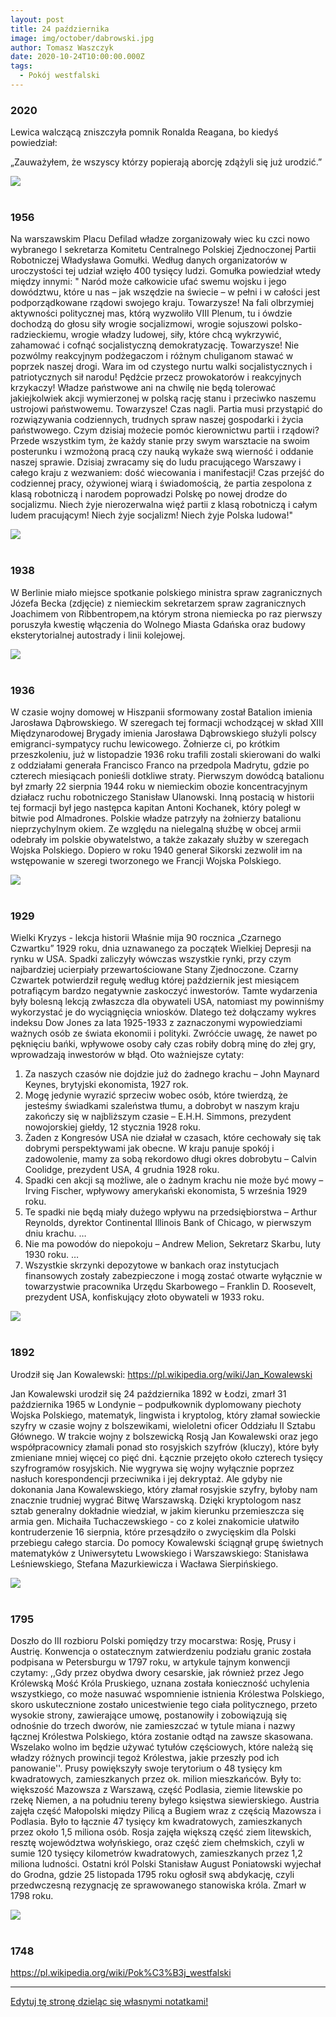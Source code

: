 ```yaml
---
layout: post
title: 24 października
image: img/october/dabrowski.jpg
author: Tomasz Waszczyk
date: 2020-10-24T10:00:00.000Z
tags:
  - Pokój westfalski
---
```


### 2020

Lewica walczącą zniszczyła pomnik Ronalda Reagana, bo kiedyś powiedział:

„Zauważyłem, że wszyscy którzy popierają aborcję zdążyli się już urodzić.”

<img src="./img/october/reagan.jpeg"><br><br>

### 1956

Na warszawskim Placu Defilad władze zorganizowały wiec ku czci nowo wybranego I sekretarza Komitetu Centralnego Polskiej Zjednoczonej Partii Robotniczej Władysława Gomułki.
Według danych organizatorów w uroczystości tej udział wzięło 400 tysięcy ludzi.
Gomułka powiedział wtedy między innymi:
" Naród może całkowicie ufać swemu wojsku i jego dowództwu, które u nas – jak wszędzie na świecie – w pełni i w całości jest podporządkowane rządowi swojego kraju. Towarzysze! Na fali olbrzymiej aktywności politycznej mas, którą wyzwoliło VIII Plenum, tu i ówdzie dochodzą do głosu siły wrogie socjalizmowi, wrogie sojuszowi polsko-radzieckiemu, wrogie władzy ludowej, siły, które chcą wykrzywić, zahamować i cofnąć socjalistyczną demokratyzację.
Towarzysze! Nie pozwólmy reakcyjnym podżegaczom i różnym chuliganom stawać w poprzek naszej drogi. Wara im od czystego nurtu walki socjalistycznych i patriotycznych sił narodu! Pędźcie przecz prowokatorów i reakcyjnych krzykaczy! Władze państwowe ani na chwilę nie będą tolerować jakiejkolwiek akcji wymierzonej w polską rację stanu i przeciwko naszemu ustrojowi państwowemu.
Towarzysze! Czas nagli. Partia musi przystąpić do rozwiązywania codziennych, trudnych spraw naszej gospodarki i życia państwowego. Czym dzisiaj możecie pomóc kierownictwu partii i rządowi? Przede wszystkim tym, że każdy stanie przy swym warsztacie na swoim posterunku i wzmożoną pracą czy nauką wykaże swą wierność i oddanie naszej sprawie.
Dzisiaj zwracamy się do ludu pracującego Warszawy i całego kraju z wezwaniem: dość wiecowania i manifestacji! Czas przejść do codziennej pracy, ożywionej wiarą i świadomością, że partia zespolona z klasą robotniczą i narodem poprowadzi Polskę po nowej drodze do socjalizmu.
Niech żyje nierozerwalna więź partii z klasą robotniczą i całym ludem pracującym!
Niech żyje socjalizm!
Niech żyje Polska ludowa!"

<img src="./img/october/ludowa.jpg"/><br><br>

### 1938

W Berlinie miało miejsce spotkanie polskiego ministra spraw zagranicznych Józefa Becka (zdjęcie) z niemieckim sekretarzem spraw zagranicznych Joachimem von Ribbentropem,na którym strona niemiecka po raz pierwszy poruszyła kwestię włączenia do Wolnego Miasta Gdańska oraz budowy eksterytorialnej autostrady i linii kolejowej.

<img src="./img/october/beck.jpg"/><br><br>

### 1936

W czasie wojny domowej w Hiszpanii sformowany został Batalion imienia Jarosława Dąbrowskiego.
W szeregach tej formacji wchodzącej w skład XIII Międzynarodowej Brygady imienia Jarosława Dąbrowskiego służyli polscy emigranci-sympatycy ruchu lewicowego. 
Żołnierze ci, po krótkim przeszkoleniu, już w listopadzie 1936 roku trafili zostali skierowani do walki z oddziałami generała Francisco Franco na przedpola Madrytu, gdzie po czterech miesiącach ponieśli dotkliwe straty.
Pierwszym dowódcą batalionu był  zmarły 22 sierpnia 1944 roku w niemieckim obozie koncentracyjnym działacz ruchu robotniczego Stanisław Ulanowski. Inną postacią w historii tej formacji był jego następca kapitan Antoni Kochanek, który poległ w bitwie pod Almadrones.
Polskie władze patrzyły na żołnierzy batalionu nieprzychylnym okiem. Ze względu na nielegalną służbę w obcej armii odebrały im polskie obywatelstwo, a także zakazały służby w szeregach Wojska Polskiego. Dopiero w roku 1940 generał Sikorski zezwolił im na wstępowanie w szeregi tworzonego we Francji Wojska Polskiego.

<img src="./img/october/dabrowski.jpg"><br><br>

### 1929

Wielki Kryzys - lekcja historii
Właśnie mija 90 rocznica „Czarnego Czwartku” 1929 roku, dnia uznawanego za początek Wielkiej Depresji na rynku w USA. Spadki zaliczyły wówczas wszystkie rynki, przy czym najbardziej ucierpiały przewartościowane Stany Zjednoczone. Czarny Czwartek potwierdził regułę według której październik jest miesiącem potrafiącym bardzo negatywnie zaskoczyć inwestorów.
Tamte wydarzenia były bolesną lekcją zwłaszcza dla obywateli USA, natomiast my powinniśmy wykorzystać je do wyciągnięcia wniosków. Dlatego też dołączamy wykres indeksu Dow Jones za lata 1925-1933 z zaznaczonymi wypowiedziami ważnych osób ze świata ekonomii i polityki. Zwróćcie uwagę, że nawet po pęknięciu bańki, wpływowe osoby cały czas robiły dobrą minę do złej gry, wprowadzają inwestorów w błąd. 
Oto ważniejsze cytaty:
1. Za naszych czasów nie dojdzie już do żadnego krachu – John Maynard Keynes, brytyjski ekonomista, 1927 rok.
2. Mogę jedynie wyrazić sprzeciw wobec osób, które twierdzą, że jesteśmy świadkami szaleństwa tłumu, a dobrobyt w naszym kraju zakończy się w najbliższym czasie – E.H.H. Simmons, prezydent nowojorskiej giełdy, 12 stycznia 1928 roku.
3. Żaden z Kongresów USA nie działał w czasach, które cechowały się tak dobrymi perspektywami jak obecne. W kraju panuje spokój i zadowolenie, mamy za sobą rekordowo długi okres dobrobytu – Calvin Coolidge, prezydent USA, 4 grudnia 1928 roku.
4. Spadki cen akcji są możliwe, ale o żadnym krachu nie może być mowy – Irving Fischer, wpływowy amerykański ekonomista, 5 września 1929 roku.
5. Te spadki nie będą miały dużego wpływu na przedsiębiorstwa – Arthur Reynolds, dyrektor Continental Illinois Bank of Chicago, w pierwszym dniu krachu.
…
12.  Nie ma powodów do niepokoju – Andrew Melion, Sekretarz Skarbu, luty 1930 roku.
…
20. Wszystkie skrzynki depozytowe w bankach oraz instytucjach finansowych zostały zabezpieczone i mogą zostać otwarte wyłącznie w towarzystwie pracownika Urzędu Skarbowego – Franklin D. Roosevelt, prezydent USA, konfiskujący złoto obywateli w 1933 roku.

<img src="./img/october/depresjausa.png"/><br><br>

### 1892

Urodził się Jan Kowalewski: https://pl.wikipedia.org/wiki/Jan_Kowalewski

Jan Kowalewski urodził się 24 października 1892 w Łodzi, zmarł 31 października 1965 w Londynie – podpułkownik dyplomowany piechoty Wojska Polskiego, matematyk, lingwista i kryptolog, który złamał sowieckie szyfry w czasie wojny z bolszewikami, wieloletni oficer Oddziału II Sztabu Głównego.
W trakcie wojny z bolszewicką Rosją Jan Kowalewski oraz jego współpracownicy złamali ponad sto rosyjskich szyfrów (kluczy), które były zmieniane mniej więcej co pięć dni. Łącznie przejęto około czterech tysięcy szyfrogramów rosyjskich. Nie wygrywa się wojny wyłącznie poprzez nasłuch korespondencji przeciwnika i jej dekryptaż. Ale gdyby nie dokonania Jana Kowalewskiego, który złamał rosyjskie szyfry, byłoby nam znacznie trudniej wygrać Bitwę Warszawską. Dzięki kryptologom nasz sztab generalny dokładnie wiedział, w jakim kierunku przemieszcza się armia gen. Michaiła Tuchaczewskiego - co z kolei znakomicie ułatwiło kontruderzenie 16 sierpnia, które przesądziło o zwycięskim dla Polski przebiegu całego starcia. Do pomocy Kowalewski ściągnął grupę świetnych matematyków z Uniwersytetu Lwowskiego i Warszawskiego: Stanisława Leśniewskiego, Stefana Mazurkiewicza i Wacława Sierpińskiego.

<img src="./img/october/kowalewski.jpg"><br><br>

### 1795

Doszło do III rozbioru Polski pomiędzy trzy mocarstwa: Rosję, Prusy i Austrię. Konwencja o ostatecznym zatwierdzeniu podziału granic została podpisana w Petersburgu w 1797 roku, w artykule tajnym konwencji czytamy: ,,Gdy przez obydwa dwory cesarskie, jak również przez Jego Królewską Mość Króla Pruskiego, uznana została konieczność uchylenia wszystkiego, co może nasuwać wspomnienie istnienia Królestwa Polskiego, skoro uskutecznione zostało unicestwienie tego ciała politycznego, przeto wysokie strony, zawierające umowę, postanowiły i zobowiązują się odnośnie do trzech dworów, nie zamieszczać w tytule miana i nazwy łącznej Królestwa Polskiego, która zostanie odtąd na zawsze skasowana. Wszelako wolno im będzie używać tytułów częściowych, które należą się władzy różnych prowincji tegoż Królestwa, jakie przeszły pod ich panowanie''. Prusy powiększyły swoje terytorium o 48 tysięcy km kwadratowych, zamieszkanych przez ok. milion mieszkańców. Były to: większość Mazowsza z Warszawą, część Podlasia, ziemie litewskie po rzekę Niemen, a na południu tereny byłego księstwa siewierskiego. Austria zajęła część Małopolski między Pilicą a Bugiem wraz z częścią Mazowsza i Podlasia. Było to łącznie 47 tysięcy km kwadratowych, zamieszkanych przez około 1,5 miliona osób. Rosja zajęła większą część ziem litewskich, resztę województwa wołyńskiego,  oraz część ziem chełmskich, czyli w sumie 120 tysięcy kilometrów kwadratowych, zamieszkanych przez 1,2 miliona ludności. Ostatni król Polski Stanisław August Poniatowski wyjechał do Grodna, gdzie 25 listopada 1795 roku ogłosił swą abdykację, czyli przedwczesną rezygnację ze sprawowanego stanowiska króla.  Zmarł w 1798 roku.

<img src="./img/october/3rozbior.jpg"/><br><br>

### 1748

https://pl.wikipedia.org/wiki/Pok%C3%B3j_westfalski

---

<a href="https://github.com/TomaszWaszczyk/historia.waszczyk.com/edit/master/src/content/october-24.md" target="_blank">Edytuj tę stronę dzieląc się własnymi notatkami!</a>
